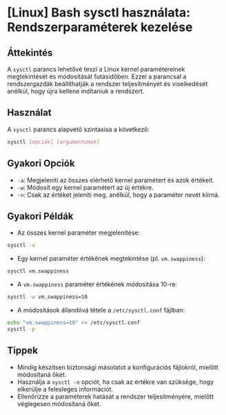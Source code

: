 # [Linux] Bash sysctl használata: Rendszerparaméterek kezelése

## Áttekintés
A `sysctl` parancs lehetővé teszi a Linux kernel paramétereinek megtekintését és módosítását futásidőben. Ezzel a parancsal a rendszergazdák beállíthatják a rendszer teljesítményét és viselkedését anélkül, hogy újra kellene indítaniuk a rendszert.

## Használat
A `sysctl` parancs alapvető szintaxisa a következő:

```bash
sysctl [opciók] [argumentumok]
```

## Gyakori Opciók
- `-a`: Megjeleníti az összes elérhető kernel paramétert és azok értékeit.
- `-w`: Módosít egy kernel paramétert az új értékre.
- `-n`: Csak az értéket jeleníti meg, anélkül, hogy a paraméter nevét kiírná.

## Gyakori Példák
- Az összes kernel paraméter megjelenítése:

```bash
sysctl -a
```

- Egy kernel paraméter értékének megtekintése (pl. `vm.swappiness`):

```bash
sysctl vm.swappiness
```

- A `vm.swappiness` paraméter értékének módosítása 10-re:

```bash
sysctl -w vm.swappiness=10
```

- A módosítások állandóvá tétele a `/etc/sysctl.conf` fájlban:

```bash
echo "vm.swappiness=10" >> /etc/sysctl.conf
sysctl -p
```

## Tippek
- Mindig készítsen biztonsági másolatot a konfigurációs fájlokról, mielőtt módosítaná őket.
- Használja a `sysctl -n` opciót, ha csak az értékre van szüksége, hogy elkerülje a felesleges információt.
- Ellenőrizze a paraméterek hatását a rendszer teljesítményére, mielőtt véglegesen módosítaná őket.